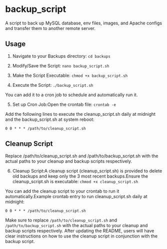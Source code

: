 # backup_script

A script to back up MySQL database, env files, images, and Apache configs and transfer them to another remote server.

## Usage

1. Navigate to your Backups directory:
```cd backups```

2. Modify/Save the Script:
```nano backup_script.sh```

3. Make the Script Executable:
```chmod +x backup_script.sh```

4. Execute the Script:
```./backup_script.sh```


You can add it to a cron job to schedule and automatically run it.

5. Set up Cron Job:Open the crontab file:
```crontab -e```

Add the following lines to execute the cleanup_script.sh daily at midnight and the backup_script.sh at system reboot:
```
0 0 * * * /path/to/cleanup_script.sh
```

## Cleanup Script

Replace /path/to/cleanup_script.sh and /path/to/backup_script.sh with the actual paths to your cleanup and backup scripts respectively.

6. Cleanup Script:A cleanup script (cleanup_script.sh) is provided to delete old backups and keep only the 3 most recent backups.Ensure the cleanup_script.sh is executable:
```chmod +x cleanup_script.sh```

You can add the cleanup script to your crontab to run it automatically.Example crontab entry to run cleanup_script.sh daily at midnight:
```
0 0 * * * /path/to/cleanup_script.sh
```

Make sure to replace `/path/to/cleanup_script.sh` and `/path/to/backup_script.sh` with the actual paths to your cleanup and backup scripts respectively. After updating the README, users will have clear instructions on how to use the cleanup script in conjunction with the backup script.
